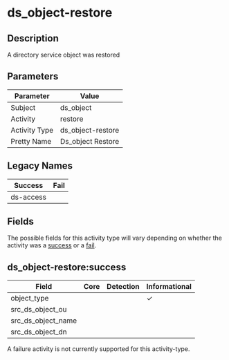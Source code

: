 ds_object-restore
=================

Description
-----------
A directory service object was restored

Parameters
----------
| Parameter     | Value             |
| ------------- | ----------------- |
| Subject       | ds_object         |
| Activity      | restore           |
| Activity Type | ds_object-restore |
| Pretty Name   | Ds_object Restore |

Legacy Names
------------
| Success       | Fail |
| ------------- | ---- |
| ds-access<br> |      |

Fields
------

The possible fields for this activity type will vary depending on whether the activity was a [success](#ds_object-restoresuccess) or a [fail](#ds_object-restorefail).


ds_object-restore:success
-------------------------

| Field              | Core | Detection | Informational |
| ------------------ | ---- | --------- | ------------- |
| object_type        |      |           | &#10003;      |
| src_ds_object_ou   |      |           |               |
| src_ds_object_name |      |           |               |
| src_ds_object_dn   |      |           |               |

A failure activity is not currently supported for this activity-type.